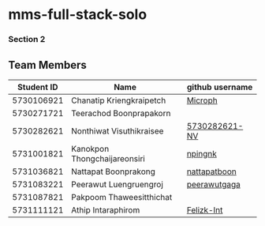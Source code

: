 # mms-full-stack-solo
### Section 2
## Team Members
| Student ID | Name                         | github username |
| ---------- | ---------------------------- | --------------- |
| 5730106921 | Chanatip Kriengkraipetch     | [Microph](https://github.com/Microph) |
| 5730271721 | Teerachod Boonprapakorn      |                 |
| 5730282621 | Nonthiwat Visuthikraisee     | [5730282621-NV](https://github.com/5730282621-NV) |
| 5731001821 | Kanokpon Thongchaijareonsiri | [npingnk](https://github.com/npingnk) |
| 5731036821 | Nattapat Boonprakong         | [nattapatboon](https://github.com/nattapatboon) |
| 5731083221 | Peerawut Luengruengroj       | [peerawutgaga](https://github.com/peerawutgaga) |
| 5731087821 | Pakpoom Thaweesitthichat     |                 |
| 5731111121 | Athip Intaraphirom           | [Felizk-Int](https://github.com/Felizk-Int) |
